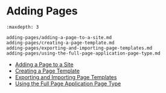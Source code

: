 # Adding Pages

```{toctree}
:maxdepth: 3

adding-pages/adding-a-page-to-a-site.md
adding-pages/creating-a-page-template.md
adding-pages/exporting-and-importing-page-templates.md
adding-pages/using-the-full-page-application-page-type.md
```

* [Adding a Page to a Site](./adding-pages/adding-a-page-to-a-site.md)
* [Creating a Page Template](./adding-pages/creating-a-page-template.md)
* [Exporting and Importing Page Templates](./adding-pages/exporting-and-importing-page-templates.md)
* [Using the Full Page Application Page Type](./adding-pages/using-the-full-page-application-page-type.md)